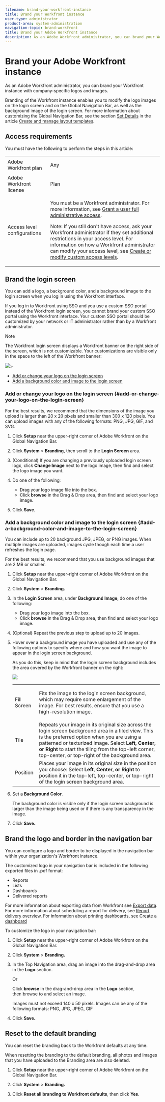 ```yaml
---
filename: brand-your-workfront-instance
title: Brand your Workfront instance
user-type: administrator
product-area: system-administration
navigation-topic: brand-workfront
title: Brand your Adobe Workfront instance
description: As an Adobe Workfront administrator, you can brand your Workfront instance with company-specific logos and images.
---
```


# Brand your Adobe Workfront instance

As an Adobe Workfront administrator, you can brand your Workfront instance with company-specific logos and images.

Branding of the Workfront instance enables you to modify the logo images on the login screen and on the Global Navigation Bar, as well as the background image of the login screen. For more information about customizing the Global Navigation Bar, see the section [Set Details](../../../administration-and-setup/customize-workfront/use-layout-templates/create-and-manage-layout-templates.md#setting-details) in the article [Create and manage layout templates](../../../administration-and-setup/customize-workfront/use-layout-templates/create-and-manage-layout-templates.md).

## Access requirements

You must have the following to perform the steps in this article:

<table cellspacing="0"> 
 <col> 
 <col> 
 <tbody> 
  <tr> 
   <td role="rowheader">Adobe Workfront plan</td> 
   <td> <p>Any</p> </td> 
  </tr> 
  <tr> 
   <td role="rowheader">Adobe Workfront license</td> 
   <td> <p>Plan </p> </td> 
  </tr> 
  <tr> 
   <td role="rowheader">Access level configurations</td> 
   <td> <p>You must be a Workfront administrator. For more information, see <a href="../../../administration-and-setup/add-users/configure-and-grant-access/grant-a-user-full-administrative-access.md" class="MCXref xref">Grant a user full administrative access</a>.</p> <p>Note: If you still don't have access, ask your Workfront administrator if they set additional restrictions in your access level. For information on how a Workfront administrator can modify your access level, see <a href="../../../administration-and-setup/add-users/configure-and-grant-access/create-modify-access-levels.md" class="MCXref xref">Create or modify custom access levels</a>.</p> </td> 
  </tr> 
 </tbody> 
</table>

## Brand the login screen

You can add a logo, a background color, and a background image to the login screen when you log in using the Workfront interface.

If you log in to Workfront using SSO and you use a custom SSO portal instead of the Workfront login screen, you cannot brand your custom SSO portal using the Workfront interface. Your custom SSO portal should be customized by your network or IT administrator rather than by a Workfront administrator.

>[!NOTE]
>
>The Workfront login screen displays a Workfront banner on the right side of the screen, which is not customizable. Your customizations are visible only in the space to the left of the Workfront banner:
>
>![](assets/wf-banner-on-login-screen-adobe-350x228.png)>

* [Add or change your logo on the login screen](#add-or-change-your-logo-on-the-login-screen) 
* [Add a background color and image to the login screen](#add-a-background-color-and-image-to-the-login-screen)

###  Add or change your logo on the login screen {#add-or-change-your-logo-on-the-login-screen}

For the best results, we recommend that the dimensions of the image you upload is larger than 20 x 20 pixels and smaller than 300 x 120 pixels. You can upload images with any of the following formats: PNG, JPG, GIF, and SVG.

1. Click **Setup** near the upper-right corner of Adobe Workfront on the Global Navigation Bar.
1. Click **System** > **Branding**, then scroll to the **Login Screen** area.

1. (Conditional) If you are changing a previously uploaded login screen logo, click **Change Image** next to the logo image, then&nbsp;find and select the logo image you want.
1. Do one of the following:

   * Drag your logo image file into the box.
   * Click **browse** in the Drag & Drop area, then&nbsp;find and select your logo image.

1. Click **Save**.

### Add a background color and image to the login screen {#add-a-background-color-and-image-to-the-login-screen}

You can include up to 20 background JPG, JPEG, or PNG images. When multiple images are uploaded, images cycle though each time a user refreshes the login page.

For the best results, we recommend that you use background images that are 2 MB or smaller.

1. Click **Setup** near the upper-right corner of Adobe Workfront on the Global Navigation Bar.
1. Click **System** > **Branding.**

1. In the **Login Screen** area, under **Background Image**, do one of the following:

   * Drag your logo image into the box.
   * Click **browse** in the Drag &&nbsp;Drop area, then&nbsp;find and select your logo image.

1. (Optional) Repeat the previous step to upload up to 20 images.  

1. Hover over a background image you have uploaded and use any of the following options to specify where and how you want the image to appear in the login screen background.

   As you do this, keep in mind that the login screen background includes the area covered by the Workfront banner on the right:

   ![](assets/login-screen-background-adobe-350x227.png)

   <table cellspacing="0"> 
    <col> 
    <col> 
    <tbody> 
     <tr> 
      <td role="rowheader">Fill Screen</td> 
      <td> <p>Fits the image to the login screen background, which may require some enlargement of the image. For best results, ensure that you use a high-resolution image.</p> </td> 
     </tr> 
     <tr> 
      <td role="rowheader">Tile</td> 
      <td>Repeats your image in its original size across the login screen background area in a tiled view. This is the preferred option when you are using&nbsp;a patterned or texturized image. Select <strong>Left, Center, or Right</strong> to start the tiling from the top-left corner, top-center, or top-right of the background area.</td> 
     </tr> 
     <tr> 
      <td role="rowheader">Position</td> 
      <td>Places your image in its original size in the position you choose: Select&nbsp;<strong>Left, Center, or Right</strong> to position it in the top-left, top-center, or top-right of the login screen background area. </td> 
     </tr> 
    </tbody> 
   </table>

1. Set a **Background Color**.

   The background color is visible only if the login screen background is larger than the image being used or if there is any transparency in the image.

1. Click **Save.**

## Brand the logo and border in the navigation bar

You can configure a logo and border to be displayed&nbsp;in the navigation bar within your organization's Workfront instance.

The customized logo in your navigation bar is included in the following exported files in .pdf format:

* Reports 
* Lists 
* Dashboards
* Delivered reports

For more information about exporting data from Workfront see [Export data](../../../reports-and-dashboards/reports/creating-and-managing-reports/export-data.md). For more information about scheduling a report for delivery, see [Report delivery overview](../../../reports-and-dashboards/reports/creating-and-managing-reports/set-up-report-deliveries.md). For information about printing dashboards, see [Create a dashboard](../../../reports-and-dashboards/dashboards/creating-and-managing-dashboards/create-dashboard.md)

To customize the logo in your navigation bar:

1. Click **Setup** near the upper-right corner of Adobe Workfront on the Global Navigation Bar.
1. Click **System**&nbsp;> **Branding.**

1. In the Top Navigation area, drag an image into the drag-and-drop area in the **Logo**&nbsp;section.

   Or

   Click **browse**&nbsp;in&nbsp;the drag-and-drop area in the **Logo**&nbsp;section, then&nbsp;browse to and select an image.

   Images must not exceed 140 x 50&nbsp;pixels. Images can be any of the following formats: PNG, JPG, JPEG, GIF

1. Click **Save.**

## Reset to the default branding

You can reset the branding back to the Workfront defaults at any time.

When resetting the branding to the default branding, all photos and images that you have uploaded to the Branding area are also deleted.

1. Click **Setup** near the upper-right corner of Adobe Workfront on the Global Navigation Bar.
1. Click **System** > **Branding.**

1. Click **Reset all branding to Workfront defaults**, then click **Yes**.

